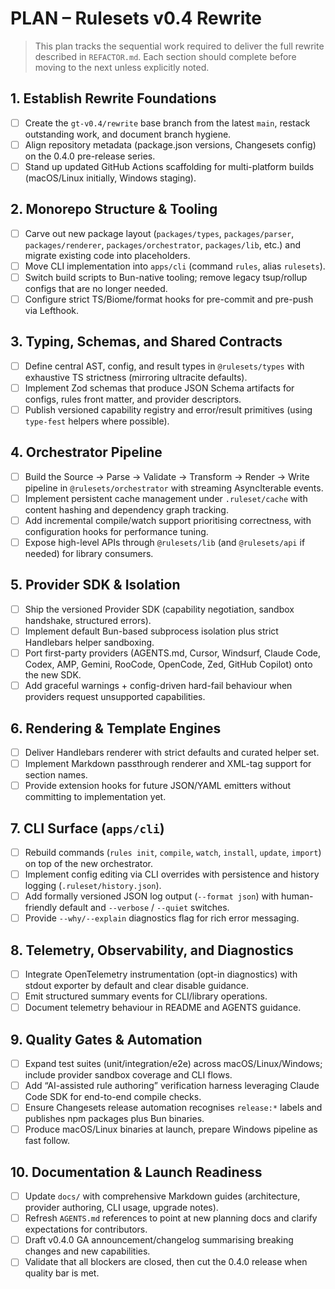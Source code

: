 # PLAN – Rulesets v0.4 Rewrite

> This plan tracks the sequential work required to deliver the full rewrite described in `REFACTOR.md`. Each section should complete before moving to the next unless explicitly noted.

## 1. Establish Rewrite Foundations
- [ ] Create the `gt-v0.4/rewrite` base branch from the latest `main`, restack outstanding work, and document branch hygiene.
- [ ] Align repository metadata (package.json versions, Changesets config) on the 0.4.0 pre-release series.
- [ ] Stand up updated GitHub Actions scaffolding for multi-platform builds (macOS/Linux initially, Windows staging).

## 2. Monorepo Structure & Tooling
- [ ] Carve out new package layout (`packages/types`, `packages/parser`, `packages/renderer`, `packages/orchestrator`, `packages/lib`, etc.) and migrate existing code into placeholders.
- [ ] Move CLI implementation into `apps/cli` (command `rules`, alias `rulesets`).
- [ ] Switch build scripts to Bun-native tooling; remove legacy tsup/rollup configs that are no longer needed.
- [ ] Configure strict TS/Biome/format hooks for pre-commit and pre-push via Lefthook.

## 3. Typing, Schemas, and Shared Contracts
- [ ] Define central AST, config, and result types in `@rulesets/types` with exhaustive TS strictness (mirroring ultracite defaults).
- [ ] Implement Zod schemas that produce JSON Schema artifacts for configs, rules front matter, and provider descriptors.
- [ ] Publish versioned capability registry and error/result primitives (using `type-fest` helpers where possible).

## 4. Orchestrator Pipeline
- [ ] Build the Source → Parse → Validate → Transform → Render → Write pipeline in `@rulesets/orchestrator` with streaming AsyncIterable events.
- [ ] Implement persistent cache management under `.ruleset/cache` with content hashing and dependency graph tracking.
- [ ] Add incremental compile/watch support prioritising correctness, with configuration hooks for performance tuning.
- [ ] Expose high-level APIs through `@rulesets/lib` (and `@rulesets/api` if needed) for library consumers.

## 5. Provider SDK & Isolation
- [ ] Ship the versioned Provider SDK (capability negotiation, sandbox handshake, structured errors).
- [ ] Implement default Bun-based subprocess isolation plus strict Handlebars helper sandboxing.
- [ ] Port first-party providers (AGENTS.md, Cursor, Windsurf, Claude Code, Codex, AMP, Gemini, RooCode, OpenCode, Zed, GitHub Copilot) onto the new SDK.
- [ ] Add graceful warnings + config-driven hard-fail behaviour when providers request unsupported capabilities.

## 6. Rendering & Template Engines
- [ ] Deliver Handlebars renderer with strict defaults and curated helper set.
- [ ] Implement Markdown passthrough renderer and XML-tag support for section names.
- [ ] Provide extension hooks for future JSON/YAML emitters without committing to implementation yet.

## 7. CLI Surface (`apps/cli`)
- [ ] Rebuild commands (`rules init`, `compile`, `watch`, `install`, `update`, `import`) on top of the new orchestrator.
- [ ] Implement config editing via CLI overrides with persistence and history logging (`.ruleset/history.json`).
- [ ] Add formally versioned JSON log output (`--format json`) with human-friendly default and `--verbose` / `--quiet` switches.
- [ ] Provide `--why/--explain` diagnostics flag for rich error messaging.

## 8. Telemetry, Observability, and Diagnostics
- [ ] Integrate OpenTelemetry instrumentation (opt-in diagnostics) with stdout exporter by default and clear disable guidance.
- [ ] Emit structured summary events for CLI/library operations.
- [ ] Document telemetry behaviour in README and AGENTS guidance.

## 9. Quality Gates & Automation
- [ ] Expand test suites (unit/integration/e2e) across macOS/Linux/Windows; include provider sandbox coverage and CLI flows.
- [ ] Add “AI-assisted rule authoring” verification harness leveraging Claude Code SDK for end-to-end compile checks.
- [ ] Ensure Changesets release automation recognises `release:*` labels and publishes npm packages plus Bun binaries.
- [ ] Produce macOS/Linux binaries at launch, prepare Windows pipeline as fast follow.

## 10. Documentation & Launch Readiness
- [ ] Update `docs/` with comprehensive Markdown guides (architecture, provider authoring, CLI usage, upgrade notes).
- [ ] Refresh `AGENTS.md` references to point at new planning docs and clarify expectations for contributors.
- [ ] Draft v0.4.0 GA announcement/changelog summarising breaking changes and new capabilities.
- [ ] Validate that all blockers are closed, then cut the 0.4.0 release when quality bar is met.
